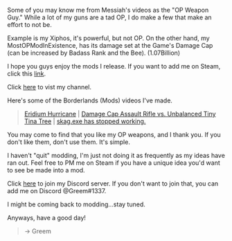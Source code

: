 Some of you may know me from Messiah's videos as the "OP Weapon Guy." While a lot of my guns are a tad OP, I do make a few that make an effort to not be.

Example is my Xiphos, it's powerful, but not OP. On the other hand, my MostOPModInExistence, has its damage set at the Game's Damage Cap (can be increased by Badass Rank and the Bee). (1.07Billion)

I hope you guys enjoy the mods I release.
If you want to add me on Steam, click this [link](http://steamcommunity.com/id/greemking).

Click [here](https://www.youtube.com/ch/Greeem) to vist my channel.

Here's some of the Borderlands (Mods) videos I've made.
 > [Eridium Hurricane](https://youtu.be/UI9DWv1JTNs) |
 > [Damage Cap Assault Rifle vs. Unbalanced Tiny Tina Tree](https://youtu.be/bQmpbkCU2c4) |
 > [skag.exe has stopped working.](https://youtu.be/r_VsFbVoglg)


You may come to find that you like my OP weapons, and I thank you. If you don't like them, don't use them. It's simple.

I haven't "quit" modding, I'm just not doing it as frequently as my ideas have ran out. Feel free to PM me on Steam if you have a unique idea you'd want to see be made into a mod. 

Click [here](https://greem.xyz/SIVA) to join my Discord server.
If you don't want to join that, you can add me on Discord @Greem#1337. 

I might be coming back to modding...stay tuned.

Anyways, have a good day!
> -> Greem
